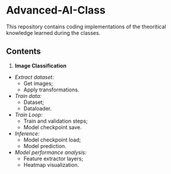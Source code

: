 # Advanced-AI-Class

This repository contains coding implementations of the theoritical knowledge learned during the classes. 

## Contents
1. **Image Classification**
  - *Extract dataset:*
    - Get images;
    - Apply transformations.
  - *Train data:*
    - Dataset;
    - Dataloader.
  - *Train Loop:*
    - Train and validation steps;
    - Model checkpoint save.
  - *Inference:*
    - Model checkpoint load;
    - Model prediction.
  - *Model performance analysis:*
    - Feature extractor layers;
    - Heatmap visualization.
